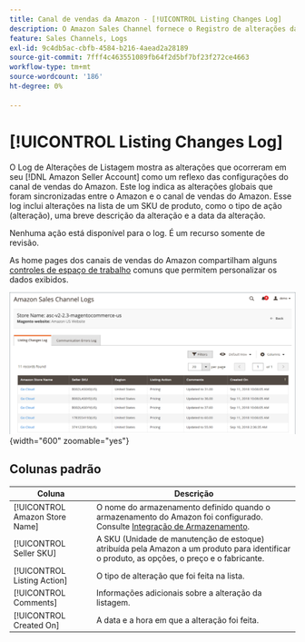 ```yaml
---
title: Canal de vendas da Amazon - [!UICONTROL Listing Changes Log]
description: O Amazon Sales Channel fornece o Registro de alterações da lista para ajudar você a monitorar as alterações afetadas em sua conta de vendedor Amazon.
feature: Sales Channels, Logs
exl-id: 9c4db5ac-cbfb-4584-b216-4aead2a28189
source-git-commit: 7fff4c463551089fb64f2d5bf7bf23f272ce4663
workflow-type: tm+mt
source-wordcount: '186'
ht-degree: 0%

---
```


# [!UICONTROL Listing Changes Log]

O Log de Alterações de Listagem mostra as alterações que ocorreram em seu [!DNL Amazon Seller Account] como um reflexo das configurações do canal de vendas do Amazon. Este log indica as alterações globais que foram sincronizadas entre o Amazon e o canal de vendas do Amazon. Esse log inclui alterações na lista de um SKU de produto, como o tipo de ação (alteração), uma breve descrição da alteração e a data da alteração.

Nenhuma ação está disponível para o log. É um recurso somente de revisão.

As home pages dos canais de vendas do Amazon compartilham alguns [controles de espaço de trabalho](./workspace-controls.md) comuns que permitem personalizar os dados exibidos.

![Log de Alterações de Listagem](assets/amazon-listing-changes-log.png){width="600" zoomable="yes"}

## Colunas padrão

| Coluna | Descrição |
|--------------------------------|-------------------------------------------------------------------------------------------------------------------------|
| [!UICONTROL Amazon Store Name] | O nome do armazenamento definido quando o armazenamento do Amazon foi configurado. Consulte [Integração de Armazenamento](./store-integration.md). |
| [!UICONTROL Seller SKU] | A SKU (Unidade de manutenção de estoque) atribuída pela Amazon a um produto para identificar o produto, as opções, o preço e o fabricante. |
| [!UICONTROL Listing Action] | O tipo de alteração que foi feita na lista. |
| [!UICONTROL Comments] | Informações adicionais sobre a alteração da listagem. |
| [!UICONTROL Created On] | A data e a hora em que a alteração foi feita. |
